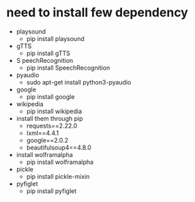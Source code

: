 # need to install few dependency 

* playsound
    * pip install playsound
* gTTS
    * pip install gTTS
* S peechRecognition
    * pip install SpeechRecognition
* pyaudio
    * sudo apt-get install python3-pyaudio
* google
    * pip install google
* wikipedia
    * pip install wikipedia
* install them through pip
    - requests==2.22.0
    - lxml==4.4.1
    - google==2.0.2
    - beautifulsoup4==4.8.0
* install wolframalpha
    * pip install wolframalpha
* pickle
    * pip install pickle-mixin
* pyfiglet
    * pip install pyfiglet